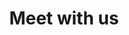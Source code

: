 ---
title: Meet with us
description: Let's schedule a call to talk about your project.
layout: meeting

bannerh1: Meet With Us

intro: We are always eager to hear from you and will do our best to reply as soon as possible!
returnpolicy: "** <strong>Return Containers:</strong> Once you have 10 of our containers/bottles you can return them to us for free! Just fill in the form above, choose the option 'Return Containers' from the dropdown menu and please ensure you give us your address and the dimensions and weight of your package in the Message section of the form. We will send you a label for you to ship them back to us for free.<br><br>If you have less than 10 containers/bottles you can also return for reuse, but the shipping will not be on us."
---